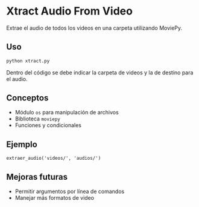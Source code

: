 # Xtract Audio From Video

Extrae el audio de todos los videos en una carpeta utilizando MoviePy.

## Uso
```bash
python xtract.py
```
Dentro del código se debe indicar la carpeta de videos y la de destino para el audio.

## Conceptos
- Módulo `os` para manipulación de archivos
- Biblioteca `moviepy`
- Funciones y condicionales

## Ejemplo
```
extraer_audio('videos/', 'audios/')
```

## Mejoras futuras
- Permitir argumentos por línea de comandos
- Manejar más formatos de video
